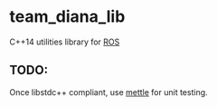 # team_diana_lib

C++14 utilities library for [ROS](http://www.ros.org)

## TODO:

Once libstdc++ compliant, use [mettle](https://github.com/jimporter/mettle) for unit testing.

